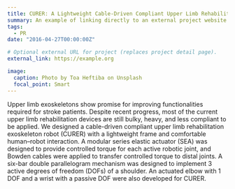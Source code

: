 ```yaml
---
title: CURER: A Lightweight Cable-Driven Compliant Upper Limb Rehabilitation Exoskeleton Robot
summary: An example of linking directly to an external project website using `external_link`.
tags:
  - PR
date: "2016-04-27T00:00:00Z"

# Optional external URL for project (replaces project detail page).
external_link: https://example.org

image:
  caption: Photo by Toa Heftiba on Unsplash
  focal_point: Smart
---
```

Upper limb exoskeletons show promise for improving functionalities required for stroke patients. Despite recent progress, most of the current upper limb rehabilitation devices are still bulky, heavy, and less compliant to be applied. We designed a cable-driven compliant upper limb rehabilitation exoskeleton robot (CURER) with a lightweight frame and comfortable human–robot interaction. A modular series elastic actuator (SEA) was designed to provide controlled torque for each active robotic joint, and Bowden cables were applied to transfer controlled torque to distal joints. A six-bar double parallelogram mechanism was designed to implement 3 active degrees of freedom (DOFs) of a shoulder. An actuated elbow with 1 DOF and a wrist with a passive DOF were also developed for CURER.